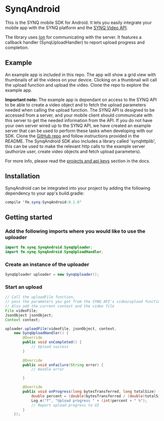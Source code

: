 # SynqAndroid #


This is the SYNQ mobile SDK for Android. It lets you easily integrate your mobile app with the SYNQ platform and the  [SYNQ Video API](https://www.synq.fm).

The library uses [Ion](https://github.com/koush/ion) for communicating with the server. It features a callback handler (SynqUploadHandler) to report upload progress and completion.

## Example

An example app is included in this repo. The app will show a grid view with thumbnails of all the videos on your device. Clicking on a thumbnail will call the upload function and upload the video. Clone the repo to explore the example app.

**Important note:** The example app is dependant on access to the SYNQ API to be able to create a video object and to fetch the upload parameters needed when calling the upload function. The SYNQ API is designed to be accessed from a server, and your mobile client should communicate with this server to get the needed information from the API. If you do not have your own server wired up to the SYNQ API, we have created an example server that can be used to perform these tasks when developing with our SDK. Clone the [GitHub repo](https://github.com/SYNQfm/SYNQ-Nodejs-example-server)  and follow instructions provided in the README. The SynqAndroid SDK also includes a library called 'synqhttplib', this can be used to make the relevant http calls to the example server (authorize user, create video objects and fetch upload parameters).

For more info, please read the [projects and api keys](https://docs.synq.fm/#projects-and-api-keys) section in the docs.

## Installation

SynqAndroid can be integrated into your project by adding the following dependency to your app's build.gradle: 

```java
compile 'fm.synq:SynqAndroid:0.1.0'
```

## Getting started

### Add the following imports where you would like to use the uploader

```java
import fm.synq.SynqAndroid.SynqUploader;
import fm.synq.SynqAndroid.SynqUploadHandler;
```

### Create an instance of the uploader

```java
SynqUploader uploader = new SynqUploader();
```

### Start an upload

```java
// Call the uploadFile function, 
// pass the parameters you got from the SYNQ API's video/upload function as a JsonObject
// Also add the current context and the video file
File videoFile;
JsonObject jsonObject;
Context context;

uploader.uploadFile(videoFile, jsonObject, context, 
    new SynqUploadHandler() {
        @Override
        public void onCompleted() {
            // Upload success
        }
        
        @Override
        public void onFailure(String error) {
            // Handle error

        }

        @Override
        public void onProgress(long bytesTransferred, long totalSize) {
            double percent = (double)bytesTransferred / (double)totalSize * 100.0;
            Log.e("f", "Upload progress " + (int)percent + " %");
            // Report upload progress to UI
        }
    });
```

